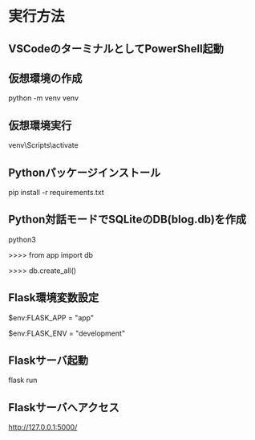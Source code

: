 # 実行方法

## VSCodeのターミナルとしてPowerShell起動

## 仮想環境の作成
python -m venv venv

## 仮想環境実行
venv\Scripts\activate

## Pythonパッケージインストール
pip install -r requirements.txt

## Python対話モードでSQLiteのDB(blog.db)を作成
python3 

\>\>\>\> from app import db 

\>\>\>\> db.create_all() 


## Flask環境変数設定
$env:FLASK_APP = "app"

$env:FLASK_ENV = "development"

## Flaskサーバ起動
flask run

## Flaskサーバへアクセス
http://127.0.0.1:5000/
